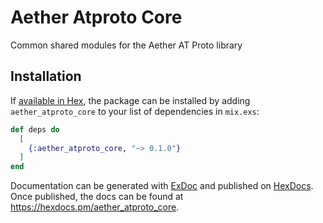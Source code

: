 # Aether Atproto Core

Common shared modules for the Aether AT Proto library

## Installation

If [available in Hex](https://hex.pm/docs/publish), the package can be installed
by adding `aether_atproto_core` to your list of dependencies in `mix.exs`:

```elixir
def deps do
  [
    {:aether_atproto_core, "~> 0.1.0"}
  ]
end
```

Documentation can be generated with [ExDoc](https://github.com/elixir-lang/ex_doc)
and published on [HexDocs](https://hexdocs.pm). Once published, the docs can
be found at <https://hexdocs.pm/aether_atproto_core>.
